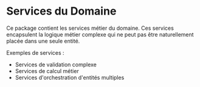 # Services du Domaine

Ce package contient les services métier du domaine. Ces services encapsulent la logique métier complexe qui ne peut pas être naturellement placée dans une seule entité.

Exemples de services :
- Services de validation complexe
- Services de calcul métier
- Services d'orchestration d'entités multiples 